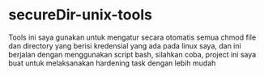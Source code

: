 # secureDir-unix-tools
Tools ini saya gunakan untuk mengatur secara otomatis semua chmod file dan directory yang berisi kredensial yang ada pada linux saya, dan ini berjalan dengan menggunakan script bash, silahkan coba, project ini saya buat untuk melaksanakan hardening task dengan lebih mudah
